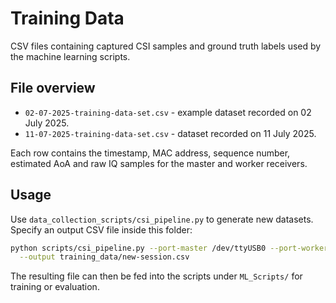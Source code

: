 # Training Data

CSV files containing captured CSI samples and ground truth labels used by the
machine learning scripts.

## File overview

- `02-07-2025-training-data-set.csv` - example dataset recorded on 02 July 2025.
- `11-07-2025-training-data-set.csv` - dataset recorded on 11 July 2025.

Each row contains the timestamp, MAC address, sequence number, estimated AoA and
raw IQ samples for the master and worker receivers.

## Usage

Use `data_collection_scripts/csi_pipeline.py` to generate new datasets. Specify
an output CSV file inside this folder:

```bash
python scripts/csi_pipeline.py --port-master /dev/ttyUSB0 --port-worker /dev/ttyUSB1 \
  --output training_data/new-session.csv
```

The resulting file can then be fed into the scripts under `ML_Scripts/` for
training or evaluation.
